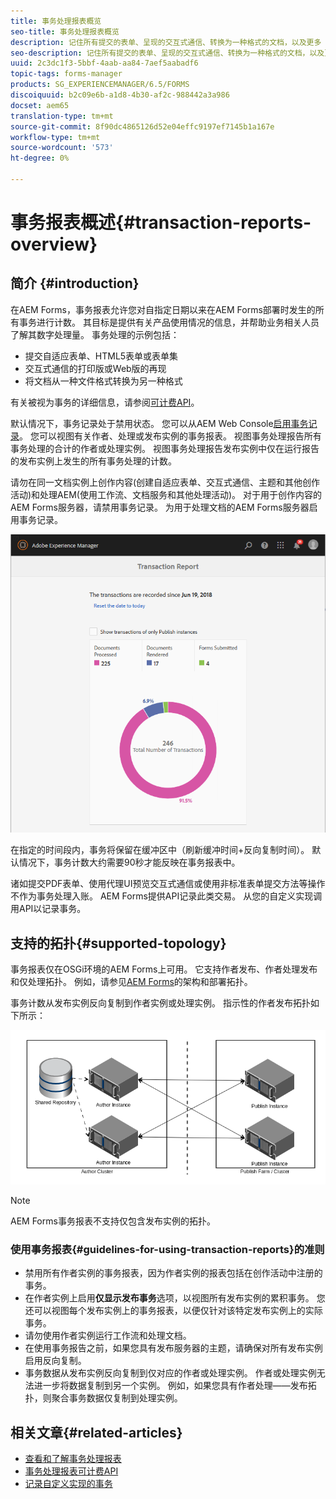 ```yaml
---
title: 事务处理报表概览
seo-title: 事务处理报表概览
description: 记住所有提交的表单、呈现的交互式通信、转换为一种格式的文档，以及更多
seo-description: 记住所有提交的表单、呈现的交互式通信、转换为一种格式的文档，以及更多
uuid: 2c3dc1f3-5bbf-4aab-aa84-7aef5aabadf6
topic-tags: forms-manager
products: SG_EXPERIENCEMANAGER/6.5/FORMS
discoiquuid: b2c09e6b-a1d8-4b30-af2c-988442a3a986
docset: aem65
translation-type: tm+mt
source-git-commit: 8f90dc4865126d52e04effc9197ef7145b1a167e
workflow-type: tm+mt
source-wordcount: '573'
ht-degree: 0%

---
```



# 事务报表概述{#transaction-reports-overview}

## 简介 {#introduction}

在AEM Forms，事务报表允许您对自指定日期以来在AEM Forms部署时发生的所有事务进行计数。 其目标是提供有关产品使用情况的信息，并帮助业务相关人员了解其数字处理量。 事务处理的示例包括：

* 提交自适应表单、HTML5表单或表单集
* 交互式通信的打印版或Web版的再现
* 将文档从一种文件格式转换为另一种格式

有关被视为事务的详细信息，请参阅[可计费API](../../forms/using/transaction-reports-billable-apis.md)。

默认情况下，事务记录处于禁用状态。 您可以从AEM Web Console[启用事务记录](../../forms/using/viewing-and-understanding-transaction-reports.md#setting-up-transaction-reports)。 您可以视图有关作者、处理或发布实例的事务报表。 视图事务处理报告所有事务处理的合计的作者或处理实例。 视图事务处理报告发布实例中仅在运行报告的发布实例上发生的所有事务处理的计数。

请勿在同一文档实例上创作内容(创建自适应表单、交互式通信、主题和其他创作活动)和处理AEM(使用工作流、文档服务和其他处理活动)。 对于用于创作内容的AEM Forms服务器，请禁用事务记录。 为用于处理文档的AEM Forms服务器启用事务记录。

![sample-transaction-report-author-1](assets/sample-transaction-report-author-1.png)

在指定的时间段内，事务将保留在缓冲区中（刷新缓冲时间+反向复制时间）。 默认情况下，事务计数大约需要90秒才能反映在事务报表中。

诸如提交PDF表单、使用代理UI预览交互式通信或使用非标准表单提交方法等操作不作为事务处理入账。 AEM Forms提供API记录此类交易。 从您的自定义实现调用API以记录事务。

## 支持的拓扑{#supported-topology}

事务报表仅在OSGi环境的AEM Forms上可用。 它支持作者发布、作者处理发布和仅处理拓扑。 例如，请参见[AEM Forms](../../forms/using/transaction-reports-overview.md)的架构和部署拓扑。

事务计数从发布实例反向复制到作者实例或处理实例。 指示性的作者发布拓扑如下所示：

![simple-author-publish-topology](assets/simple-author-publish-topology.png)

>[!NOTE]
>
>AEM Forms事务报表不支持仅包含发布实例的拓扑。

### 使用事务报表{#guidelines-for-using-transaction-reports}的准则

* 禁用所有作者实例的事务报表，因为作者实例的报表包括在创作活动中注册的事务。
* 在作者实例上启用&#x200B;**仅显示发布事务**&#x200B;选项，以视图所有发布实例的累积事务。 您还可以视图每个发布实例上的事务报表，以便仅针对该特定发布实例上的实际事务。
* 请勿使用作者实例运行工作流和处理文档。
* 在使用事务报告之前，如果您具有发布服务器的主题，请确保对所有发布实例启用反向复制。
* 事务数据从发布实例反向复制到仅对应的作者或处理实例。 作者或处理实例无法进一步将数据复制到另一个实例。 例如，如果您具有作者处理——发布拓扑，则聚合事务数据仅复制到处理实例。

## 相关文章{#related-articles}

* [查看和了解事务处理报表](../../forms/using/viewing-and-understanding-transaction-reports.md)
* [事务处理报表可计费API](../../forms/using/transaction-reports-billable-apis.md)
* [记录自定义实现的事务](/help/forms/using/record-transaction-custom-implementation.md)

